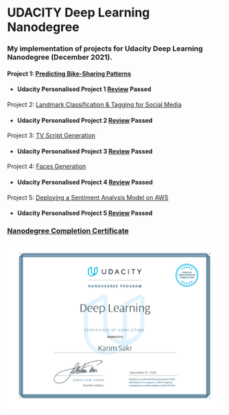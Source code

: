 # UDACITY Deep Learning Nanodegree

### My implementation of projects for Udacity Deep Learning Nanodegree (December 2021).

#### Project 1: [Predicting Bike-Sharing Patterns](./1.%20Predicting%20Bike-Sharing%20Patterns/Predicting_bike_sharing_data.ipynb) 

* #### Udacity Personalised Project 1 [Review](./Reviews/1st.pdf) Passed

Project 2: [Landmark Classification & Tagging for Social Media](./2.%20Landmark%20Classification%20%26%20Tagging%20for%20Social%20Media/landmark.ipynb)

* #### Udacity Personalised Project 2 [Review](./Reviews/2nd.pdf) Passed


Project 3: [TV Script Generation](3.%20TV%20Script%20Generation/dlnd_tv_script_generation.ipynb)

* #### Udacity Personalised Project 3 [Review](./Reviews/3rd.pdf) Passed


Project 4: [Faces Generation](./4.%20Faces%20Generation/dlnd_face_generation.ipynb)

* #### Udacity Personalised Project 4 [Review](./Reviews/4th.pdf) Passed


Project 5: [Deploying a Sentiment Analysis Model on AWS](./5.%20Deploying%20a%20Sentiment%20Analysis%20Model%20on%20AWS/SageMaker%20Project.ipynb)

* #### Udacity Personalised Project 5 [Review](./Reviews/5th.pdf) Passed

### [Nanodegree Completion Certificate](https://confirm.udacity.com/GCYSVLDS)
![Nanodegree completion certificate](./Udacity_DL.png)


